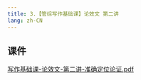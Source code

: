 ```yaml
---
title: 3.【管综写作基础课】论效文 第二讲
lang: zh-CN
---
```


## 课件
[写作基础课-论效文-第二讲-准确定位论证.pdf](..%2F..%2Fpublic%2Fwrite%2F1.%E5%86%99%E4%BD%9C-%E5%9F%BA%E7%A1%80%E7%9F%A5%E8%AF%86%2F3.%E3%80%90%E7%AE%A1%E7%BB%BC%E5%86%99%E4%BD%9C%E5%9F%BA%E7%A1%80%E8%AF%BE%E3%80%91%E8%AE%BA%E6%95%88%E6%96%87%20%E7%AC%AC%E4%BA%8C%E8%AE%B2%2F%E5%86%99%E4%BD%9C%E5%9F%BA%E7%A1%80%E8%AF%BE-%E8%AE%BA%E6%95%88%E6%96%87-%E7%AC%AC%E4%BA%8C%E8%AE%B2-%E5%87%86%E7%A1%AE%E5%AE%9A%E4%BD%8D%E8%AE%BA%E8%AF%81.pdf)





